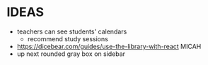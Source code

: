 # IDEAS

- teachers can see students' calendars
  - recommend study sessions
- <https://dicebear.com/guides/use-the-library-with-react> MICAH
- up next rounded gray box on sidebar

